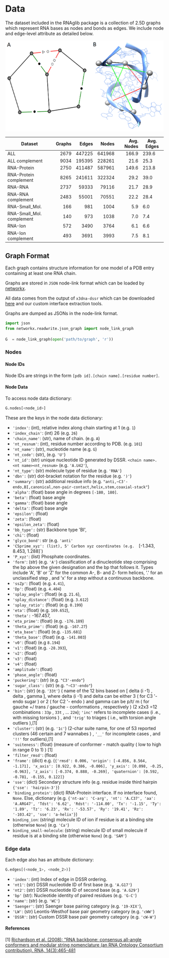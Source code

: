 # Data 

The dataset included in the RNAglib package is a collection of 2.5D graphs which represent RNA bases as nodes and bonds as edges. We include node and edge-level attribute as detailed below. 

![RNA motif binding to CMC ligand](../../images/1qvg_graphandchimera.png)


|	Dataset 	    |Graphs | Edges| Nodes  |Avg. Nodes | Avg. Edges
|---------------------------|-------:|------:|--------:|-------:|-----------|
|ALL                         |2679   | 447225 | 641968  |166.9|239.6|
|ALL complement              |9034   | 195395 | 228261 | 21.6 |25.3|
|RNA-Protein                 |2750   | 411487 | 587961 | 149.6|213.8|
|RNA-Protein complement      |8265   | 241611 | 322324 | 29.2 |39.0|
|RNA-RNA                     |2737   | 59333  | 79116  | 21.7 |28.9|
|RNA-RNA complement          |2483   | 55001  | 70551  | 22.2 |28.4|
|RNA-Small\_Mol.             |166    | 981    | 1004   | 5.9 |6.0|
|RNA-Small\_Mol. complement  |140    | 973    | 1038   | 7.0|7.4|
|RNA-Ion                     |572    | 3490   | 3764   | 6.1  |6.6|
|RNA-Ion complement          |493    | 3691   | 3993   | 7.5  |8.1|

## Graph Format

Each graph contains structure information for one model of a PDB entry containing at least one RNA chain.

Graphs are stored in `JSON` node-link format which can be loaded by
[networkx](https://networkx.org/documentation/stable/reference/readwrite/generated/networkx.readwrite.json_graph.node_link_data.html#networkx.readwrite.json_graph.node_link_data).

All data comes from the output of `x3dna-dssr` which can be downloaded
[here](https://x3dna.org/) and our custom interface extraction tools.


Graphs are dumped as JSONs in the node-link format.

```python
import json
from networkx.readwrite.json_graph import node_link_graph

G  = node_link_graph(open('path/to/graph', 'r'))
```

### Nodes 

#### Node IDs

Node IDs are strings in the form `[pdb id].[chain name].[residue number]`.

#### Node Data

To access node data dictionary:

```python
G.nodes[<node_id>]
```
These are the keys in the node data dictionary: 

* `'index'`: (int), relative index along chain starting at 1 (e.g. `1`)
* `'index_chain'`: (int) 26 (e.g. `26`)
* `'chain_name'`: (str), name of chain. (e.g. `A`)
* `'nt_resnum'`: (int), residue number according to PDB. (e.g. `101`)
* `'nt_name'`: (str), nucleotide name  (e.g. `G`)
* `'nt_code'`: (str), (e.g. `'U'`)
* `'nt_id'`: (str) unique nucleotide ID generated by DSSR. `<chain name>.<nt name><nt_resnum>` (e.g. `'A.U42'`),
* `'nt_type'`: (str) molecule type of residue (e.g. `'RNA'`)
* `'dbn':` (str) dot-bracket notation for the residue (e.g. `')'`)
* `'summary'`: (str) additional residue info (e.g. `"anti,~C3'-endo,BI,canonical,non-pair-contact,helix,stem,coaxial-stack"`)
* `'alpha'`: (float) base angle in degrees `[-180, 180]`.
* `'beta'`: (float)  base angle
* `'gamma'`: (float) base angle 
* `'delta'`: (float) base angle 
* `'epsilon'`: (float)
* `'zeta'`: (float) 
* `'epsilon_zeta'`: (float)
* `'bb_type':` (str) Backbone type 'BI',
* `'chi'`: (float) 
* `'glyco_bond'`: str (e.g.   `'anti'`
* `'C5prime_xyz': (list), 5' Carbon xyz coordinates (e.g.  `[-1.343, 8.453, 1.288]`)
* `'P_xyz'`: (list) Phosphate coordinates.
* `'form'`: (str) (e.g. `'A'`)  classification of a dinucleotide step comprising the bp above the given designation and the bp that follows it. Types include 'A', 'B' or 'Z' for the common A-, B- and Z- form helices, '.' for an unclassified step , and 'x' for a step without a continuous backbone.
* `'ssZp'`: (float)  (e.g. `4.41`),
* `'Dp'`: (float) (e.g. `4.404`)
* `'splay_angle'`: (float)  (e.g. `21.6`),
* `'splay_distance'`: (float) (e.g. `3.612`)
* `'splay_ratio':` (float) (e.g. `0.199`)
* `'eta'`: (float) (e.g. `169.652`),
* `'theta':` -167.457,
* `'eta_prime'`: (float) (e.g. `-176.189`)
* `'theta_prime':` (float) (e.g. `-167.27`)
* `'eta_base'`: (float)   (e.g. `-135.681`)
* `'theta_base'`: (float) (e.g. `-141.003`)
* `'v0'`: (float) (e.g `8.194`)
* `'v1'`: (float) (e.g. `-28.393`),
* `'v2'`: (float) 
* `'v3'`: (float) 
* `'v4'`: (float) 
* `'amplitude'`: (float)
* `'phase_angle'`: (float) 
* `'puckering'`: (str) (e.g. `"C3'-endo"`)
* `'sugar_class':` (str) (e.g. `"~C3'-endo"`)
* `'bin'`: (str) (e.g. `'33t'`) ( name of the 12 bins based on [ delta (i -1) , delta , gamma ], where delta (i -1) and delta can be either 3 ( for C3 '- endo sugar ) or 2 ( for C2 '- endo ) and gamma can be p/t/ m ( for gauche +/ trans / gauche - conformations , respectively ) (2 x2x3 =12 combinations : `33p` , `33t` , ... `22m`); `'inc'` refers to incomplete cases (i .e., with missing torsions ) , and `'trig'` to triages ( i.e., with torsion angle outliers ),\[1\]
* `'cluster'`: (str) (e.g. `'1c'`) (2-char suite name, for one of 53 reported clusters (46 certain and 7 wannabes ) , `'__'` for incomplete cases , and `'!!'` for outliers),\[1\]
* `'suiteness'`: (float) (measure of conformer - match quality ( low to high in range 0 to 1) ) \[1\]
* `'filter_rmsd'`: (float)
* `'frame':` (dict)  e.g. (`{'rmsd': 0.006, 'origin': [-4.856, 8.564, -1.171], 'x_axis': [0.922, 0.386, -0.006], 'y_axis': [0.098, -0.25, -0.963], 'z_axis': [-0.374, 0.888, -0.269], 'quaternion': [0.592, -0.781, -0.155, 0.122]}`
* `'sse'`: (dict) Secondary structure info (e.g. residue inside third hairpin `{'sse': 'hairpin-3'}`)
* `'binding_protein'`: (dict) RNA-Protein interface. If no interface found, `None`. Else, dictionary (e.g. `{'nt-aa': 'C-arg', 'nt': 'A.C37', 'aa': 'A.ARG47', 'Tdst': '6.62', 'Rdst': '-114.00', 'Tx': '-1.15', 'Ty': '1.89', 'Tz': '6.23', 'Rx': '-53.57', 'Ry': '19.41', 'Rz': '-103.42', 'sse': 'a-helix'}`)
* `binding_ion`: (string) molecule ID of ion if residue is at a binding site (otherwise `None`) (e.g. `'Ca'`)
* `binding_small-molecule`: (string) molecule ID of small molecule if residue is at a binding site (otherwise `None`) (e.g. `'SAM'`)



### Edge data

Each edge also has an attribute dictionary:

```python
G.edges[(<node_1>, <node_2>)]
```

* `'index'`: (int) Index of edge in DSSR ordering.
* `'nt1'`: (str) DSSR nucleotide ID of first base (e.g. `'A.G17'`)
* `'nt2'`: (str) DSSR nucleotide ID of second base (e.g. `'A.G29'`)
* `'bp'` (str): Nucleotide identity of paired residues (e.g. `'G-C'`)
* `'name'`: (str) (e.g. `'WC'`)
* `'Saenger'`: (str) Saenger base pairing category (e.g. `'19-XIX'`),
* `'LW'`: (str) Leontis-Westhof base pair geometry category (e.g. `'cWW'`)
* `'DSSR'`: (str) Custom DSSR base pair geometry category (e.g. `'cW-W'`)

#### References
\[1\] [Richardson et al. (2008): "RNA backbone: consensus all-angle conformers and modular string nomenclature (an RNA Ontology Consortium contribution). RNA, 14(3):465-481](https://rnajournal.cshlp.org/content/14/3/465.short)
